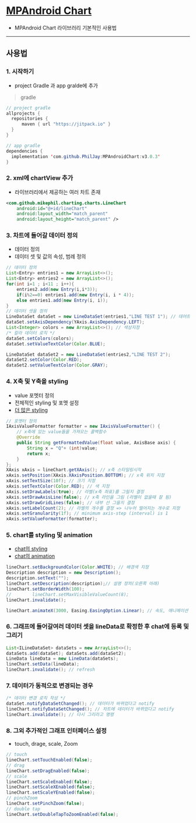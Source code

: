 # [MPAndroid Chart](https://github.com/PhilJay/MPAndroidChart)
  - MPAndroid Chart 라이브러리 기본적인 사용법

---

## 사용법
  ### 1. 시작하기
  - project Gradle 과 app gralde에 추가

  > gradle

  ```java
  // project gradle
  allprojects {
  	repositories {
  		maven { url "https://jitpack.io" }
  	}
  }

  // app gradle
  dependencies {
  	implementation 'com.github.PhilJay:MPAndroidChart:v3.0.3'
  }
  ```

  ### 2. xml에 chartView 추가
  - 라이브러리에서 제공하는 여러 차트 존재

  ```xml
  <com.github.mikephil.charting.charts.LineChart
      android:id="@+id/lineChart"
      android:layout_width="match_parent"
      android:layout_height="match_parent" />
  ```

  ### 3. 차트에 들어갈 데이터 정의
  - 데이터 정의
  - 데이터 셋 및 값의 속성, 범례 정의

  ```java
  // 데이터 정의
  List<Entry> entries1 = new ArrayList<>();
  List<Entry> entries2 = new ArrayList<>();
  for(int i=1 ; i<11 ; i++){
      entries2.add(new Entry(i,i*3));
      if(i%2==0) entries1.add(new Entry(i, i * 4));
      else entries1.add(new Entry(i, i));
  }
  // 데이터 셋을 정의
  LineDataSet dataSet = new LineDataSet(entries1,"LINE TEST 1"); // 데어트, 범례
  dataSet.setAxisDependency(YAxis.AxisDependency.LEFT);
  List<Integer> colors = new ArrayList<>(); // 색상지정
  /* 칼라 데이터 로직 */
  dataSet.setColors(colors);
  dataSet.setValueTextColor(Color.BLUE);

  LineDataSet dataSet2 = new LineDataSet(entries2,"LINE TEST 2");
  dataSet2.setColor(Color.RED);
  dataSet2.setValueTextColor(Color.GRAY);
  ```

  ### 4. X축 및 Y축을 styling
  - value 포멧터 정의
  - 전체적인 styling 및 포멧 설정
  - [더 많은 styling](https://github.com/PhilJay/MPAndroidChart/wiki/The-Axis)

  ```java
  // 포멧터 정의
  IAxisValueFormatter formatter = new IAxisValueFormatter() {
      // x축에 있는 value들을 가져오는 콜백함수
      @Override
      public String getFormattedValue(float value, AxisBase axis) {
          String x = "Q"+ (int)value;
          return x;
      }
  };
  XAxis xAxis = lineChart.getXAxis(); // x축 스타일링시작
  xAxis.setPosition(XAxis.XAxisPosition.BOTTOM); // x축 위치 지정
  xAxis.setTextSize(10f); // 크기 지정
  xAxis.setTextColor(Color.RED); // 색 지정
  xAxis.setDrawLabels(true); // 라벨(x축 좌표)를 그릴지 결정
  xAxis.setDrawAxisLine(false); // x축 라인을 그림 (라벨이 없을때 잘 됨)
  xAxis.setDrawGridLines(false); // 내부 선 그을지 결정
  xAxis.setLabelCount(2); // 라벨의 개수를 결정 => 나누어 떨어지는 개수로 지정
  xAxis.setGranularity(1f); // minimum axis-step (interval) is 1
  xAxis.setValueFormatter(formatter);
  ```

  ### 5. chart를 styling 및 animation
  - [chat의 styling](https://github.com/PhilJay/MPAndroidChart/wiki/General-Chart-Settings-&-Styling)
  - [chat의 animation](https://github.com/PhilJay/MPAndroidChart/wiki/Animations)

  ```java
  lineChart.setBackgroundColor(Color.WHITE); // 배경색 지정
  Description description = new Description();
  description.setText("");
  lineChart.setDescription(description);// 설명 정의(오른쪽 아래)
  lineChart.setBorderWidth(100);
//        lineChart.setMaxVisibleValueCount(8);
  lineChart.invalidate();

  lineChart.animateX(3000, Easing.EasingOption.Linear); // 속도, 애니메이션
  ```

  ### 6. 그래프에 들어갈여러 데이터 셋을 lineData로 확정한 후 chat에 등록 및 그리기

  ```java
  List<ILineDataSet> dataSets = new ArrayList<>();
  dataSets.add(dataSet); dataSets.add(dataSet2);
  LineData lineData = new LineData(dataSets);
  lineChart.setData(lineData);
  lineChart.invalidate(); // refresh
  ```

  ### 7. 데이터가 동적으로 변경되는 경우

  ```java
  /* 데이터 변경 로직 작성 */
  dataSet.notifyDataSetChanged(); // 데이터가 바뀌었다고 notify
  lineChart.notifyDataSetChanged(); // 차트에 데이터가 바뀌었다고 notify
  lineChart.invalidate(); // 다시 그리라고 명령
  ```

  ### 8. 그외 추가적인 그래프 인터페이스 설정
  - touch, drage, scale, Zoom

  ```java
  // touch
  lineChart.setTouchEnabled(false);
  // drag
  lineChart.setDragEnabled(false);
  // scale
  lineChart.setScaleEnabled(false);
  lineChart.setScaleXEnabled(false);
  lineChart.setScaleYEnabled(false);
  // pinchZoom
  lineChart.setPinchZoom(false);
  // double tap
  lineChart.setDoubleTapToZoomEnabled(false);
  ```
